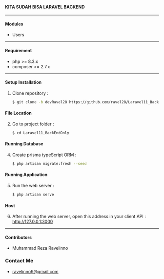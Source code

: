 #### KITA SUDAH BISA LARAVEL BACKEND ####

***
#### Modules ####
- Users

***
#### Requirement ####
- php >= 8.3.x
- composer >= 2.7.x

***
#### Setup Installation ####
1. Clone repository :
   ```bash
   $ git clone -b devRavel28 https://github.com/ravel28/Laravel11_BackEndOnly
   ```
#### File Location ####
2. Go to project folder : 
   ```bash
   $ cd Laravel11_BackEndOnly
   ```

#### Running Database ####
4. Create prisma typeScript ORM :
   ```bash
   $ php artisan migrate:fresh --seed
   ```

#### Running Application ####
5. Run the web server :
   ```bash
   $ php artisan serve
   ```

#### Host ####
6. After running the web server, open this address in your client API : http://127.0.0.1:3000

***
#### Contributors ####
- Muhammad Reza Ravelinno 

### Contact Me ####
- ravelinno9@gmail.com